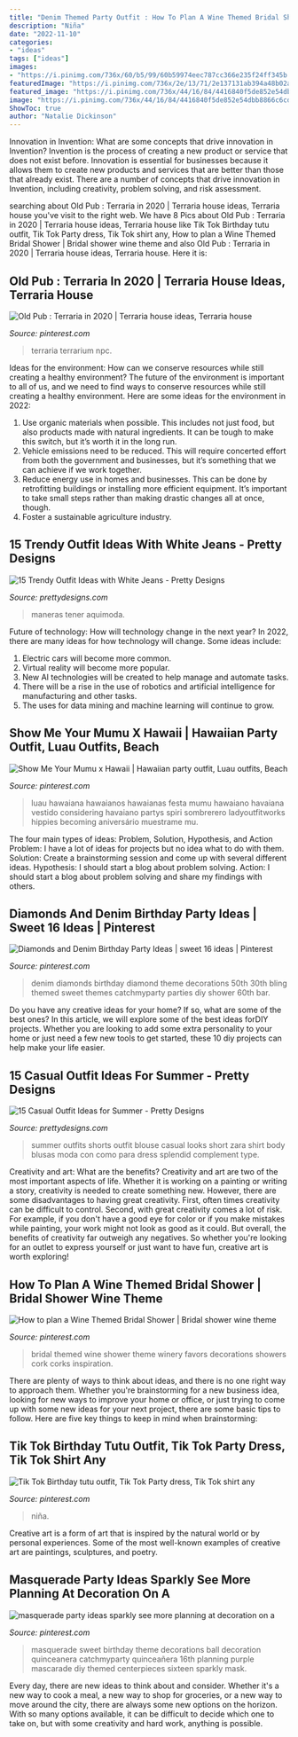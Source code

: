 ```yaml
---
title: "Denim Themed Party Outfit : How To Plan A Wine Themed Bridal Shower"
description: "Niña"
date: "2022-11-10"
categories:
- "ideas"
tags: ["ideas"]
images:
- "https://i.pinimg.com/736x/60/b5/99/60b59974eec787cc366e235f24ff345b.jpg"
featuredImage: "https://i.pinimg.com/736x/2e/13/71/2e137131ab394a48b02a5d5ca4b99120.jpg"
featured_image: "https://i.pinimg.com/736x/44/16/84/4416840f5de852e54dbb8866c6cdcc88.jpg"
image: "https://i.pinimg.com/736x/44/16/84/4416840f5de852e54dbb8866c6cdcc88.jpg"
ShowToc: true
author: "Natalie Dickinson"
---
```



Innovation in Invention: What are some concepts that drive innovation in Invention?
Invention is the process of creating a new product or service that does not exist before. Innovation is essential for businesses because it allows them to create new products and services that are better than those that already exist. There are a number of concepts that drive innovation in Invention, including creativity, problem solving, and risk assessment.

	

		
searching about Old Pub : Terraria in 2020 | Terraria house ideas, Terraria house you've visit to the right web. We have 8 Pics about Old Pub : Terraria in 2020 | Terraria house ideas, Terraria house like Tik Tok Birthday tutu outfit, Tik Tok Party dress, Tik Tok shirt any, How to plan a Wine Themed Bridal Shower | Bridal shower wine theme and also Old Pub : Terraria in 2020 | Terraria house ideas, Terraria house. Here it is:
		
    
## Old Pub : Terraria In 2020 | Terraria House Ideas, Terraria House

<img loading=lazy src="https://i.pinimg.com/736x/a0/41/30/a0413077b4b4622996a95835bf8ac466.jpg" onerror="this.onerror=null;this.src='https://tse3.mm.bing.net/th?id=OIP.xjW5sSmhPTn4r6OVjuG0VwHaEg&amp;pid=15.1';" alt="Old Pub : Terraria in 2020 | Terraria house ideas, Terraria house">

_Source: pinterest.com_

>terraria terrarium npc. 

	

Ideas for the environment: How can we conserve resources while still creating a healthy environment?
The future of the environment is important to all of us, and we need to find ways to conserve resources while still creating a healthy environment. Here are some ideas for the environment in 2022: 
1. Use organic materials when possible. This includes not just food, but also products made with natural ingredients. It can be tough to make this switch, but it’s worth it in the long run. 
2. Vehicle emissions need to be reduced. This will require concerted effort from both the government and businesses, but it’s something that we can achieve if we work together. 
3. Reduce energy use in homes and businesses. This can be done by retrofitting buildings or installing more efficient equipment. It’s important to take small steps rather than making drastic changes all at once, though. 
4. Foster a sustainable agriculture industry.

    
## 15 Trendy Outfit Ideas With White Jeans - Pretty Designs

<img loading=lazy src="http://www.prettydesigns.com/wp-content/uploads/2014/06/Casual-White-Jeans-Outfit-Idea.jpg" onerror="this.onerror=null;this.src='https://tse3.mm.bing.net/th?id=OIP.ay8MfVdLy08rR86tAYynBAHaKy&amp;pid=15.1';" alt="15 Trendy Outfit Ideas with White Jeans - Pretty Designs">

_Source: prettydesigns.com_

>maneras tener aquimoda. 

	

Future of technology: How will technology change in the next year?
In 2022, there are many ideas for how technology will change. Some ideas include:
1. Electric cars will become more common.
2. Virtual reality will become more popular. 
3. New AI technologies will be created to help manage and automate tasks. 
4. There will be a rise in the use of robotics and artificial intelligence for manufacturing and other tasks. 
5. The uses for data mining and machine learning will continue to grow.

    
## Show Me Your Mumu X Hawaii | Hawaiian Party Outfit, Luau Outfits, Beach

<img loading=lazy src="https://i.pinimg.com/736x/60/b5/99/60b59974eec787cc366e235f24ff345b.jpg" onerror="this.onerror=null;this.src='https://tse1.mm.bing.net/th?id=OIP.AF52xZJXtrAFP_FbMLVQFgHaLF&amp;pid=15.1';" alt="Show Me Your Mumu x Hawaii | Hawaiian party outfit, Luau outfits, Beach">

_Source: pinterest.com_

>luau hawaiana hawaianos hawaianas festa mumu hawaiano havaiana vestido considering havaiano partys spiri sombrerero ladyoutfitworks hippies becoming aniversário muestrame mu. 

	

The four main types of ideas: Problem, Solution, Hypothesis, and Action
Problem: I have a lot of ideas for projects but no idea what to do with them.
Solution: Create a brainstorming session and come up with several different ideas.
Hypothesis: I should start a blog about problem solving.
Action: I should start a blog about problem solving and share my findings with others.

    
## Diamonds And Denim Birthday Party Ideas | Sweet 16 Ideas | Pinterest

<img loading=lazy src="https://i.pinimg.com/736x/cc/57/63/cc5763a9b6d36c2db7975c9ef638ede7--diamond-theme-diamond-party.jpg?b=t" onerror="this.onerror=null;this.src='https://tse3.mm.bing.net/th?id=OIP.tkYWM3ErKa5T_XrrwDO_DAHaJ3&amp;pid=15.1';" alt="Diamonds and Denim Birthday Party Ideas | sweet 16 ideas | Pinterest">

_Source: pinterest.com_

>denim diamonds birthday diamond theme decorations 50th 30th bling themed sweet themes catchmyparty parties diy shower 60th bar. 

	

Do you have any creative ideas for your home? If so, what are some of the best ones? In this article, we will explore some of the best ideas forDIY projects. Whether you are looking to add some extra personality to your home or just need a few new tools to get started, these 10 diy projects can help make your life easier.

    
## 15 Casual Outfit Ideas For Summer - Pretty Designs

<img loading=lazy src="http://www.prettydesigns.com/wp-content/uploads/2014/05/White-Blouse-with-Black-Shorts.jpg" onerror="this.onerror=null;this.src='https://tse3.mm.bing.net/th?id=OIP.58prt0V9RygTdED_zTWFJQHaK3&amp;pid=15.1';" alt="15 Casual Outfit Ideas for Summer - Pretty Designs">

_Source: prettydesigns.com_

>summer outfits shorts outfit blouse casual looks short zara shirt body blusas moda con como para dress splendid complement type. 

	

Creativity and art: What are the benefits?
Creativity and art are two of the most important aspects of life. Whether it is working on a painting or writing a story, creativity is needed to create something new. However, there are some disadvantages to having great creativity. First, often times creativity can be difficult to control. Second, with great creativity comes a lot of risk. For example, if you don't have a good eye for color or if you make mistakes while painting, your work might not look as good as it could. But overall, the benefits of creativity far outweigh any negatives. So whether you're looking for an outlet to express yourself or just want to have fun, creative art is worth exploring!

    
## How To Plan A Wine Themed Bridal Shower | Bridal Shower Wine Theme

<img loading=lazy src="https://i.pinimg.com/736x/cf/fd/e8/cffde883c59bfa39d6fad954bacf1292--winery-bridal-showers-themed-bridal-showers.jpg" onerror="this.onerror=null;this.src='https://tse3.mm.bing.net/th?id=OIP.RHaqu2YtsUMBpVuV0USJVgHaJ6&amp;pid=15.1';" alt="How to plan a Wine Themed Bridal Shower | Bridal shower wine theme">

_Source: pinterest.com_

>bridal themed wine shower theme winery favors decorations showers cork corks inspiration. 

	

There are plenty of ways to think about ideas, and there is no one right way to approach them. Whether you're brainstorming for a new business idea, looking for new ways to improve your home or office, or just trying to come up with some new ideas for your next project, there are some basic tips to follow. Here are five key things to keep in mind when brainstorming: 

    
## Tik Tok Birthday Tutu Outfit, Tik Tok Party Dress, Tik Tok Shirt Any

<img loading=lazy src="https://i.pinimg.com/736x/44/16/84/4416840f5de852e54dbb8866c6cdcc88.jpg" onerror="this.onerror=null;this.src='https://tse2.mm.bing.net/th?id=OIP.wlrcWFJ5vyovKduhWbTwJwHaJ4&amp;pid=15.1';" alt="Tik Tok Birthday tutu outfit, Tik Tok Party dress, Tik Tok shirt any">

_Source: pinterest.com_

>niña. 

	

Creative art is a form of art that is inspired by the natural world or by personal experiences. Some of the most well-known examples of creative art are paintings, sculptures, and poetry.

    
## Masquerade Party Ideas Sparkly See More Planning At Decoration On A

<img loading=lazy src="https://i.pinimg.com/736x/2e/13/71/2e137131ab394a48b02a5d5ca4b99120.jpg" onerror="this.onerror=null;this.src='https://tse4.mm.bing.net/th?id=OIP.j1ho4EBHZl_kyGSivUiOTgAAAA&amp;pid=15.1';" alt="masquerade party ideas sparkly see more planning at decoration on a">

_Source: pinterest.com_

>masquerade sweet birthday theme decorations ball decoration quinceanera catchmyparty quinceañera 16th planning purple mascarade diy themed centerpieces sixteen sparkly mask. 

	

Every day, there are new ideas to think about and consider. Whether it's a new way to cook a meal, a new way to shop for groceries, or a new way to move around the city, there are always some new options on the horizon. With so many options available, it can be difficult to decide which one to take on, but with some creativity and hard work, anything is possible.

